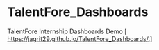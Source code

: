 # TalentFore_Dashboards
TalentFore Internship Dashboards
Demo
[ https://jagrit29.github.io/TalentFore_Dashboards/.]

